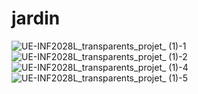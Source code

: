 # jardin

![UE-INF2028L_transparents_projet_ (1)-1](https://user-images.githubusercontent.com/123080902/216466262-03b1bab3-8128-44dc-a097-8eb4ce76e513.jpg)
![UE-INF2028L_transparents_projet_ (1)-2](https://user-images.githubusercontent.com/123080902/216466280-e9de218b-4085-4771-9c01-5b86d0994551.jpg)
![UE-INF2028L_transparents_projet_ (1)-4](https://user-images.githubusercontent.com/123080902/216466536-f582c1ad-b81f-4ba7-b27a-8f941c9e116f.jpg)
![UE-INF2028L_transparents_projet_ (1)-5](https://user-images.githubusercontent.com/123080902/216466342-7cdecc9a-a2a7-470e-97ec-def6c3ffe84d.jpg)

